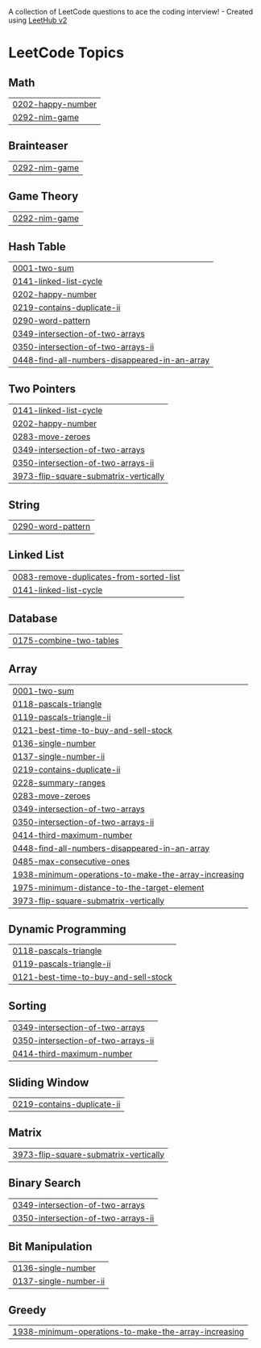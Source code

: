 A collection of LeetCode questions to ace the coding interview! - Created using [LeetHub v2](https://github.com/arunbhardwaj/LeetHub-2.0)
<!---LeetCode Topics Start-->
# LeetCode Topics
## Math
|  |
| ------- |
| [0202-happy-number](https://github.com/Rajan-Singh-Dev/Leetcode-solution/tree/master/0202-happy-number) |
| [0292-nim-game](https://github.com/Rajan-Singh-Dev/Leetcode-solution/tree/master/0292-nim-game) |
## Brainteaser
|  |
| ------- |
| [0292-nim-game](https://github.com/Rajan-Singh-Dev/Leetcode-solution/tree/master/0292-nim-game) |
## Game Theory
|  |
| ------- |
| [0292-nim-game](https://github.com/Rajan-Singh-Dev/Leetcode-solution/tree/master/0292-nim-game) |
## Hash Table
|  |
| ------- |
| [0001-two-sum](https://github.com/Rajan-Singh-Dev/Leetcode-solution/tree/master/0001-two-sum) |
| [0141-linked-list-cycle](https://github.com/Rajan-Singh-Dev/Leetcode-solution/tree/master/0141-linked-list-cycle) |
| [0202-happy-number](https://github.com/Rajan-Singh-Dev/Leetcode-solution/tree/master/0202-happy-number) |
| [0219-contains-duplicate-ii](https://github.com/Rajan-Singh-Dev/Leetcode-solution/tree/master/0219-contains-duplicate-ii) |
| [0290-word-pattern](https://github.com/Rajan-Singh-Dev/Leetcode-solution/tree/master/0290-word-pattern) |
| [0349-intersection-of-two-arrays](https://github.com/Rajan-Singh-Dev/Leetcode-solution/tree/master/0349-intersection-of-two-arrays) |
| [0350-intersection-of-two-arrays-ii](https://github.com/Rajan-Singh-Dev/Leetcode-solution/tree/master/0350-intersection-of-two-arrays-ii) |
| [0448-find-all-numbers-disappeared-in-an-array](https://github.com/Rajan-Singh-Dev/Leetcode-solution/tree/master/0448-find-all-numbers-disappeared-in-an-array) |
## Two Pointers
|  |
| ------- |
| [0141-linked-list-cycle](https://github.com/Rajan-Singh-Dev/Leetcode-solution/tree/master/0141-linked-list-cycle) |
| [0202-happy-number](https://github.com/Rajan-Singh-Dev/Leetcode-solution/tree/master/0202-happy-number) |
| [0283-move-zeroes](https://github.com/Rajan-Singh-Dev/Leetcode-solution/tree/master/0283-move-zeroes) |
| [0349-intersection-of-two-arrays](https://github.com/Rajan-Singh-Dev/Leetcode-solution/tree/master/0349-intersection-of-two-arrays) |
| [0350-intersection-of-two-arrays-ii](https://github.com/Rajan-Singh-Dev/Leetcode-solution/tree/master/0350-intersection-of-two-arrays-ii) |
| [3973-flip-square-submatrix-vertically](https://github.com/Rajan-Singh-Dev/Leetcode-solution/tree/master/3973-flip-square-submatrix-vertically) |
## String
|  |
| ------- |
| [0290-word-pattern](https://github.com/Rajan-Singh-Dev/Leetcode-solution/tree/master/0290-word-pattern) |
## Linked List
|  |
| ------- |
| [0083-remove-duplicates-from-sorted-list](https://github.com/Rajan-Singh-Dev/Leetcode-solution/tree/master/0083-remove-duplicates-from-sorted-list) |
| [0141-linked-list-cycle](https://github.com/Rajan-Singh-Dev/Leetcode-solution/tree/master/0141-linked-list-cycle) |
## Database
|  |
| ------- |
| [0175-combine-two-tables](https://github.com/Rajan-Singh-Dev/Leetcode-solution/tree/master/0175-combine-two-tables) |
## Array
|  |
| ------- |
| [0001-two-sum](https://github.com/Rajan-Singh-Dev/Leetcode-solution/tree/master/0001-two-sum) |
| [0118-pascals-triangle](https://github.com/Rajan-Singh-Dev/Leetcode-solution/tree/master/0118-pascals-triangle) |
| [0119-pascals-triangle-ii](https://github.com/Rajan-Singh-Dev/Leetcode-solution/tree/master/0119-pascals-triangle-ii) |
| [0121-best-time-to-buy-and-sell-stock](https://github.com/Rajan-Singh-Dev/Leetcode-solution/tree/master/0121-best-time-to-buy-and-sell-stock) |
| [0136-single-number](https://github.com/Rajan-Singh-Dev/Leetcode-solution/tree/master/0136-single-number) |
| [0137-single-number-ii](https://github.com/Rajan-Singh-Dev/Leetcode-solution/tree/master/0137-single-number-ii) |
| [0219-contains-duplicate-ii](https://github.com/Rajan-Singh-Dev/Leetcode-solution/tree/master/0219-contains-duplicate-ii) |
| [0228-summary-ranges](https://github.com/Rajan-Singh-Dev/Leetcode-solution/tree/master/0228-summary-ranges) |
| [0283-move-zeroes](https://github.com/Rajan-Singh-Dev/Leetcode-solution/tree/master/0283-move-zeroes) |
| [0349-intersection-of-two-arrays](https://github.com/Rajan-Singh-Dev/Leetcode-solution/tree/master/0349-intersection-of-two-arrays) |
| [0350-intersection-of-two-arrays-ii](https://github.com/Rajan-Singh-Dev/Leetcode-solution/tree/master/0350-intersection-of-two-arrays-ii) |
| [0414-third-maximum-number](https://github.com/Rajan-Singh-Dev/Leetcode-solution/tree/master/0414-third-maximum-number) |
| [0448-find-all-numbers-disappeared-in-an-array](https://github.com/Rajan-Singh-Dev/Leetcode-solution/tree/master/0448-find-all-numbers-disappeared-in-an-array) |
| [0485-max-consecutive-ones](https://github.com/Rajan-Singh-Dev/Leetcode-solution/tree/master/0485-max-consecutive-ones) |
| [1938-minimum-operations-to-make-the-array-increasing](https://github.com/Rajan-Singh-Dev/Leetcode-solution/tree/master/1938-minimum-operations-to-make-the-array-increasing) |
| [1975-minimum-distance-to-the-target-element](https://github.com/Rajan-Singh-Dev/Leetcode-solution/tree/master/1975-minimum-distance-to-the-target-element) |
| [3973-flip-square-submatrix-vertically](https://github.com/Rajan-Singh-Dev/Leetcode-solution/tree/master/3973-flip-square-submatrix-vertically) |
## Dynamic Programming
|  |
| ------- |
| [0118-pascals-triangle](https://github.com/Rajan-Singh-Dev/Leetcode-solution/tree/master/0118-pascals-triangle) |
| [0119-pascals-triangle-ii](https://github.com/Rajan-Singh-Dev/Leetcode-solution/tree/master/0119-pascals-triangle-ii) |
| [0121-best-time-to-buy-and-sell-stock](https://github.com/Rajan-Singh-Dev/Leetcode-solution/tree/master/0121-best-time-to-buy-and-sell-stock) |
## Sorting
|  |
| ------- |
| [0349-intersection-of-two-arrays](https://github.com/Rajan-Singh-Dev/Leetcode-solution/tree/master/0349-intersection-of-two-arrays) |
| [0350-intersection-of-two-arrays-ii](https://github.com/Rajan-Singh-Dev/Leetcode-solution/tree/master/0350-intersection-of-two-arrays-ii) |
| [0414-third-maximum-number](https://github.com/Rajan-Singh-Dev/Leetcode-solution/tree/master/0414-third-maximum-number) |
## Sliding Window
|  |
| ------- |
| [0219-contains-duplicate-ii](https://github.com/Rajan-Singh-Dev/Leetcode-solution/tree/master/0219-contains-duplicate-ii) |
## Matrix
|  |
| ------- |
| [3973-flip-square-submatrix-vertically](https://github.com/Rajan-Singh-Dev/Leetcode-solution/tree/master/3973-flip-square-submatrix-vertically) |
## Binary Search
|  |
| ------- |
| [0349-intersection-of-two-arrays](https://github.com/Rajan-Singh-Dev/Leetcode-solution/tree/master/0349-intersection-of-two-arrays) |
| [0350-intersection-of-two-arrays-ii](https://github.com/Rajan-Singh-Dev/Leetcode-solution/tree/master/0350-intersection-of-two-arrays-ii) |
## Bit Manipulation
|  |
| ------- |
| [0136-single-number](https://github.com/Rajan-Singh-Dev/Leetcode-solution/tree/master/0136-single-number) |
| [0137-single-number-ii](https://github.com/Rajan-Singh-Dev/Leetcode-solution/tree/master/0137-single-number-ii) |
## Greedy
|  |
| ------- |
| [1938-minimum-operations-to-make-the-array-increasing](https://github.com/Rajan-Singh-Dev/Leetcode-solution/tree/master/1938-minimum-operations-to-make-the-array-increasing) |
<!---LeetCode Topics End-->